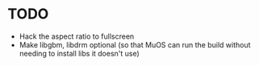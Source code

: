 # TODO

- Hack the aspect ratio to fullscreen
- Make libgbm, libdrm optional (so that MuOS can run the build without needing to install libs it doesn't use)